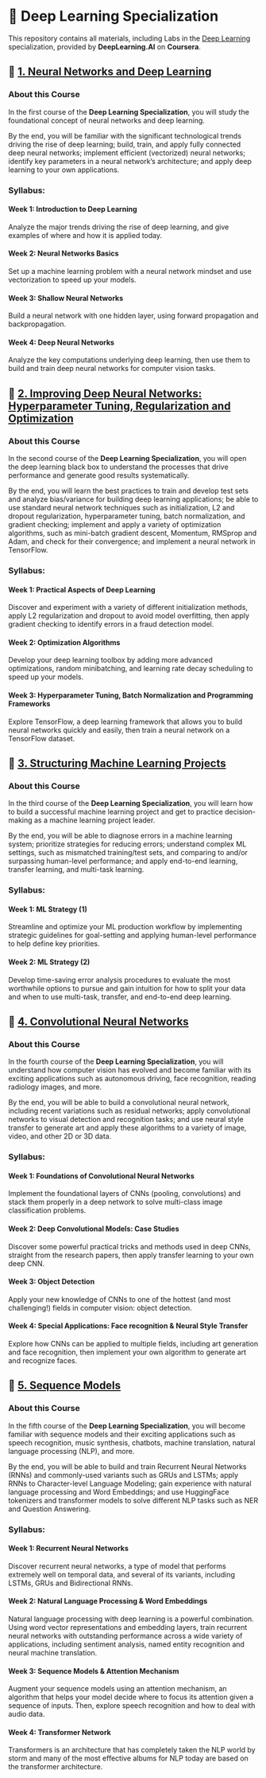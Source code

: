 # :rocket: Deep Learning Specialization
This repository contains all materials, including Labs in the [Deep Learning](https://www.coursera.org/specializations/deep-learning) specialization, provided by **DeepLearning.AI** on **Coursera**.

## :file_folder: [1. Neural Networks and Deep Learning](https://github.com/evgenyzorin/Deep-Learning/tree/main/1.%20Neural%20Networks%20and%20Deep%20Learning)
### About this Course 
In the first course of the **Deep Learning Specialization**, you will study the foundational concept of neural networks and deep learning. 

By the end, you will be familiar with the significant technological trends driving the rise of deep learning; build, train, and apply fully connected deep neural networks; implement efficient (vectorized) neural networks; identify key parameters in a neural network’s architecture; and apply deep learning to your own applications.
### Syllabus:
#### **Week 1:** Introduction to Deep Learning
Analyze the major trends driving the rise of deep learning, and give examples of where and how it is applied today.
#### **Week 2:** Neural Networks Basics
Set up a machine learning problem with a neural network mindset and use vectorization to speed up your models.
#### **Week 3:** Shallow Neural Networks
Build a neural network with one hidden layer, using forward propagation and backpropagation.
#### **Week 4:** Deep Neural Networks
Analyze the key computations underlying deep learning, then use them to build and train deep neural networks for computer vision tasks.

## :file_folder: [2. Improving Deep Neural Networks: Hyperparameter Tuning, Regularization and Optimization](https://github.com/evgenyzorin/Deep-Learning/tree/main/2.%20Improving%20Deep%20Neural%20Networks)
### About this Course 
In the second course of the **Deep Learning Specialization**, you will open the deep learning black box to understand the processes that drive performance and generate good results systematically. 

By the end, you will learn the best practices to train and develop test sets and analyze bias/variance for building deep learning applications; be able to use standard neural network techniques such as initialization, L2 and dropout regularization, hyperparameter tuning, batch normalization, and gradient checking; implement and apply a variety of optimization algorithms, such as mini-batch gradient descent, Momentum, RMSprop and Adam, and check for their convergence; and implement a neural network in TensorFlow.
### Syllabus:
#### **Week 1:** Practical Aspects of Deep Learning
Discover and experiment with a variety of different initialization methods, apply L2 regularization and dropout to avoid model overfitting, then apply gradient checking to identify errors in a fraud detection model.
#### **Week 2:** Optimization Algorithms
Develop your deep learning toolbox by adding more advanced optimizations, random minibatching, and learning rate decay scheduling to speed up your models.
#### **Week 3:** Hyperparameter Tuning, Batch Normalization and Programming Frameworks
Explore TensorFlow, a deep learning framework that allows you to build neural networks quickly and easily, then train a neural network on a TensorFlow dataset.

## :file_folder: [3. Structuring Machine Learning Projects](https://github.com/evgenyzorin/Deep-Learning/tree/main/3.%20Structuring%20Machine%20Learning%20Projects)
### About this Course 
In the third course of the **Deep Learning Specialization**, you will learn how to build a successful machine learning project and get to practice decision-making as a machine learning project leader. 

By the end, you will be able to diagnose errors in a machine learning system; prioritize strategies for reducing errors; understand complex ML settings, such as mismatched training/test sets, and comparing to and/or surpassing human-level performance; and apply end-to-end learning, transfer learning, and multi-task learning.
### Syllabus:
#### **Week 1:** ML Strategy (1)
Streamline and optimize your ML production workflow by implementing strategic guidelines for goal-setting and applying human-level performance to help define key priorities.
#### **Week 2:** ML Strategy (2)
Develop time-saving error analysis procedures to evaluate the most worthwhile options to pursue and gain intuition for how to split your data and when to use multi-task, transfer, and end-to-end deep learning.

## :file_folder: [4. Convolutional Neural Networks](https://github.com/evgenyzorin/Deep-Learning/tree/main/4.%20Convolutional%20Neural%20Networks)
### About this Course 
In the fourth course of the **Deep Learning Specialization**, you will understand how computer vision has evolved and become familiar with its exciting applications such as autonomous driving, face recognition, reading radiology images, and more.

By the end, you will be able to build a convolutional neural network, including recent variations such as residual networks; apply convolutional networks to visual detection and recognition tasks; and use neural style transfer to generate art and apply these algorithms to a variety of image, video, and other 2D or 3D data.
### Syllabus:
#### **Week 1:** Foundations of Convolutional Neural Networks
Implement the foundational layers of CNNs (pooling, convolutions) and stack them properly in a deep network to solve multi-class image classification problems.
#### **Week 2:** Deep Convolutional Models: Case Studies
Discover some powerful practical tricks and methods used in deep CNNs, straight from the research papers, then apply transfer learning to your own deep CNN.
#### **Week 3:** Object Detection
Apply your new knowledge of CNNs to one of the hottest (and most challenging!) fields in computer vision: object detection.
#### **Week 4:** Special Applications: Face recognition & Neural Style Transfer
Explore how CNNs can be applied to multiple fields, including art generation and face recognition, then implement your own algorithm to generate art and recognize faces.

## :file_folder: [5. Sequence Models](https://github.com/evgenyzorin/Deep-Learning/tree/main/5.%20Sequence%20Models)
### About this Course 
In the fifth course of the **Deep Learning Specialization**, you will become familiar with sequence models and their exciting applications such as speech recognition, music synthesis, chatbots, machine translation, natural language processing (NLP), and more. 

By the end, you will be able to build and train Recurrent Neural Networks (RNNs) and commonly-used variants such as GRUs and LSTMs; apply RNNs to Character-level Language Modeling; gain experience with natural language processing and Word Embeddings; and use HuggingFace tokenizers and transformer models to solve different NLP tasks such as NER and Question Answering.
### Syllabus:
#### **Week 1:** Recurrent Neural Networks
Discover recurrent neural networks, a type of model that performs extremely well on temporal data, and several of its variants, including LSTMs, GRUs and Bidirectional RNNs.
#### **Week 2:** Natural Language Processing & Word Embeddings
Natural language processing with deep learning is a powerful combination. Using word vector representations and embedding layers, train recurrent neural networks with outstanding performance across a wide variety of applications, including sentiment analysis, named entity recognition and neural machine translation.
#### **Week 3:** Sequence Models & Attention Mechanism
Augment your sequence models using an attention mechanism, an algorithm that helps your model decide where to focus its attention given a sequence of inputs. Then, explore speech recognition and how to deal with audio data.
#### **Week 4:** Transformer Network
Transformers is an architecture that has completely taken the NLP world by storm and many of the most effective albums for NLP today are based on the transformer architecture.
